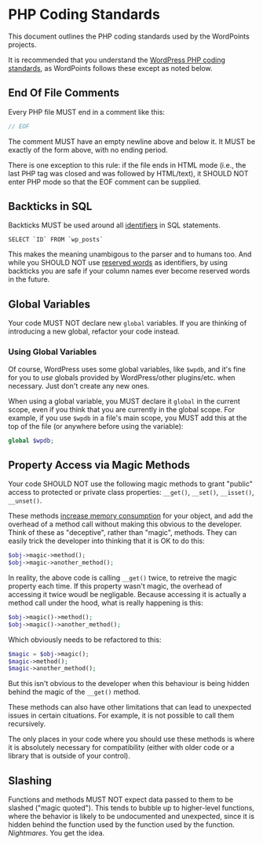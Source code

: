 # PHP Coding Standards

This document outlines the PHP coding standards used by the WordPoints projects.

It is recommended that you understand the [WordPress PHP coding
standards](https://make.wordpress.org/core/handbook/coding-standards/php/), as
WordPoints follows these except as noted below.

## End Of File Comments

Every PHP file MUST end in a comment like this:

```php
// EOF
```

The comment MUST have an empty newline above and below it. It MUST be exactly of the
form above, with no ending period.

There is one exception to this rule: if the file ends in HTML mode (i.e., the last
PHP tag was closed and was followed by HTML/text), it SHOULD NOT enter PHP mode so 
that the EOF comment can be supplied.

## Backticks in SQL

Backticks MUST be used around all [identifiers](https://dev.mysql.com/doc/refman/5.1/en/identifiers.html) 
in SQL statements.

```mysql
SELECT `ID` FROM `wp_posts`
```

This makes the meaning unambigous to the parser and to humans too. And while you 
SHOULD NOT use [reserved words](https://dev.mysql.com/doc/mysqld-version-reference/en/mysqld-version-reference-reservedwords-5-5.html) 
as identifiers, by using backticks you are safe if your column names ever become 
reserved words in the future.

## Global Variables

Your code MUST NOT declare new `global` variables. If you are thinking of introducing
a new global, refactor your code instead.

### Using Global Variables

Of course, WordPress uses some global variables, like `$wpdb`, and it's fine for you
to _use_ globals provided by WordPress/other plugins/etc. when necessary. Just don't 
create any new ones.

When using a global variable, you MUST declare it `global` in the current
scope, even if you think that you are currently in the global scope. For example,
if you use `$wpdb` in a file's main scope, you MUST add this at the top of the file
(or anywhere before using the variable):

```php
global $wpdb;
```

## Property Access via Magic Methods

Your code SHOULD NOT use the following magic methods to grant "public" access to protected or private class properties: `__get()`, `__set()`, `__isset()`, `__unset()`.

These methods [increase memory consumption](https://gist.github.com/nikic/5015323) for your object, and add the overhead of a method call without making this obvious to the developer. Think of these as "deceptive", rather than "magic", methods. They can easily trick the developer into thinking that it is OK to do this:

```php
$obj->magic->method();
$obj->magic->another_method();
```

In reality, the above code is calling `__get()` twice, to retreive the magic property each time. If this property wasn't magic, the overhead of accessing it twice woudl be negligable. Because accessing it is actually a method call under the hood, what is really happening is this:

```php
$obj->magic()->method();
$obj->magic()->another_method();
```

Which obviously needs to be refactored to this:

```php
$magic = $obj->magic();
$magic->method();
$magic->another_method();
```

But this isn't obvious to the developer when this behaviour is being hidden behind the magic of the `__get()` method.

These methods can also have other limitations that can lead to unexpected issues in certain cituations. For example, it is not possible to call them recursively.

The only places in your code where you should use these methods is where it is absolutely necessary for compatibility (either with older code or a library that is outside of your control).

## Slashing

Functions and methods MUST NOT expect data passed to them to be slashed ("magic quoted"). This tends to bubble up to higher-level functions, where the behavior is likely to be undocumented and unexpected, since it is hidden behind the function used by the function used by the function. *Nightmares*. You get the idea.
